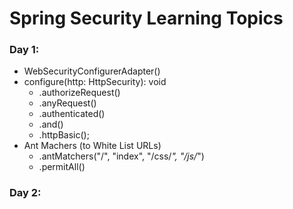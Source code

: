 # Spring Security Learning Topics
### Day 1:
* WebSecurityConfigurerAdapter()
* configure(http: HttpSecurity): void
  * .authorizeRequest()
  * .anyRequest()
  * .authenticated()
  * .and()
  * .httpBasic();
* Ant Machers (to White List URLs)
  * .antMatchers("/", "index", "/css/*", "/js/*")
  * .permitAll()

### Day 2:
